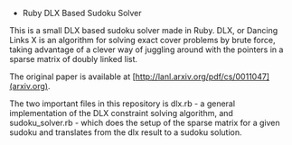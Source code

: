 * Ruby DLX Based Sudoku Solver

This is a small DLX based sudoku solver made in Ruby. DLX, or Dancing Links X is an algorithm for solving exact cover problems by brute force, taking advantage of a clever way of juggling around with the pointers in a sparse matrix of doubly linked list.

The original paper is available at [http://lanl.arxiv.org/pdf/cs/0011047](arxiv.org).

The two important files in this repository is dlx.rb - a general implementation of the DLX constraint solving algorithm, and sudoku_solver.rb - which does the setup of the sparse matrix for a given sudoku and translates from the dlx result to a sudoku solution.
